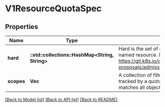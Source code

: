 # V1ResourceQuotaSpec

## Properties
Name | Type | Description | Notes
------------ | ------------- | ------------- | -------------
**hard** | **::std::collections::HashMap<String, String>** | Hard is the set of desired hard limits for each named resource. More info: https://git.k8s.io/community/contributors/design-proposals/admission_control_resource_quota.md | [optional] [default to null]
**scopes** | **Vec<String>** | A collection of filters that must match each object tracked by a quota. If not specified, the quota matches all objects. | [optional] [default to null]

[[Back to Model list]](../README.md#documentation-for-models) [[Back to API list]](../README.md#documentation-for-api-endpoints) [[Back to README]](../README.md)


